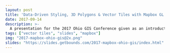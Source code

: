 ```yaml
---
layout: post
title: 'Data-Driven Styling, 3D Polygons & Vector Tiles with Mapbox GL JS'
date: 2017-09-14
description: >-
  A presentation for the 2017 Ohio GIS Conference given as an introduction to the Mapbox GL JS API. The presentation slides give an overview of vector tiles and why one would use them in a web map. It also covers the basic components of a Mapbox GL JS map, as well as links to a variety of map examples.
tags: ["vector tiles", "slides", "mapbox"]
img: "2017-mapbox-ohio-gis@2x.png"
slides: "https://slides.getbounds.com/2017-mapbox-ohio-gis/index.html"
---
```

